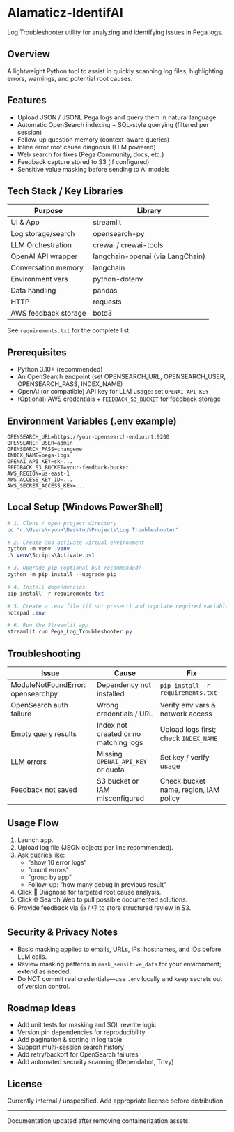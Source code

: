 # Alamaticz-IdentifAI

Log Troubleshooter utility for analyzing and identifying issues in Pega logs.

## Overview
A lightweight Python tool to assist in quickly scanning log files, highlighting errors, warnings, and potential root causes.

## Features
- Upload JSON / JSONL Pega logs and query them in natural language
- Automatic OpenSearch indexing + SQL-style querying (filtered per session)
- Follow-up question memory (context-aware queries)
- Inline error root cause diagnosis (LLM powered)
- Web search for fixes (Pega Community, docs, etc.)
- Feedback capture stored to S3 (if configured)
- Sensitive value masking before sending to AI models

## Tech Stack / Key Libraries
| Purpose | Library |
|---------|---------|
| UI & App | streamlit |
| Log storage/search | opensearch-py |
| LLM Orchestration | crewai / crewai-tools |
| OpenAI API wrapper | langchain-openai (via LangChain) |
| Conversation memory | langchain |
| Environment vars | python-dotenv |
| Data handling | pandas |
| HTTP | requests |
| AWS feedback storage | boto3 |

See `requirements.txt` for the complete list.

## Prerequisites
- Python 3.10+ (recommended)
- An OpenSearch endpoint (set OPENSEARCH_URL, OPENSEARCH_USER, OPENSEARCH_PASS, INDEX_NAME)
- OpenAI (or compatible) API key for LLM usage: set `OPENAI_API_KEY`
- (Optional) AWS credentials + `FEEDBACK_S3_BUCKET` for feedback storage

## Environment Variables (.env example)
```
OPENSEARCH_URL=https://your-opensearch-endpoint:9200
OPENSEARCH_USER=admin
OPENSEARCH_PASS=changeme
INDEX_NAME=pega-logs
OPENAI_API_KEY=sk-...
FEEDBACK_S3_BUCKET=your-feedback-bucket
AWS_REGION=us-east-1
AWS_ACCESS_KEY_ID=...
AWS_SECRET_ACCESS_KEY=...
```

## Local Setup (Windows PowerShell)
```powershell
# 1. Clone / open project directory
cd "c:\Users\<you>\Desktop\Projects\Log Troubleshooter"

# 2. Create and activate virtual environment
python -m venv .venv
.\.venv\Scripts\Activate.ps1

# 3. Upgrade pip (optional but recommended)
python -m pip install --upgrade pip

# 4. Install dependencies
pip install -r requirements.txt

# 5. Create a .env file (if not present) and populate required variables
notepad .env

# 6. Run the Streamlit app
streamlit run Pega_Log_Troubleshooter.py
```

## Troubleshooting
| Issue | Cause | Fix |
|-------|-------|-----|
| ModuleNotFoundError: opensearchpy | Dependency not installed | `pip install -r requirements.txt` |
| OpenSearch auth failure | Wrong credentials / URL | Verify env vars & network access |
| Empty query results | Index not created or no matching logs | Upload logs first; check `INDEX_NAME` |
| LLM errors | Missing `OPENAI_API_KEY` or quota | Set key / verify usage |
| Feedback not saved | S3 bucket or IAM misconfigured | Check bucket name, region, IAM policy |

## Usage Flow
1. Launch app.
2. Upload log file (JSON objects per line recommended).
3. Ask queries like:
	- "show 10 error logs"
	- "count errors"
	- "group by app"
	- Follow-up: "how many debug in previous result"
4. Click 🔧 Diagnose for targeted root cause analysis.
5. Click 🌐 Search Web to pull possible documented solutions.
6. Provide feedback via 👍 / 👎 to store structured review in S3.

## Security & Privacy Notes
- Basic masking applied to emails, URLs, IPs, hostnames, and IDs before LLM calls.
- Review masking patterns in `mask_sensitive_data` for your environment; extend as needed.
- Do NOT commit real credentials—use `.env` locally and keep secrets out of version control.

## Roadmap Ideas
- Add unit tests for masking and SQL rewrite logic
- Version pin dependencies for reproducibility
- Add pagination & sorting in log table
- Support multi-session search history
- Add retry/backoff for OpenSearch failures
- Add automated security scanning (Dependabot, Trivy)

## License
Currently internal / unspecified. Add appropriate license before distribution.

---
Documentation updated after removing containerization assets.
